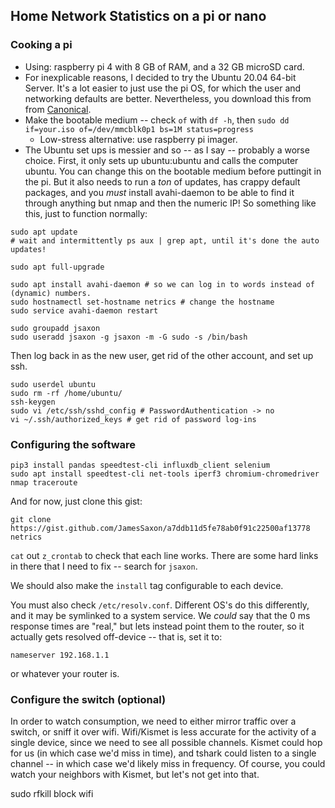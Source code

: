 ## Home Network Statistics on a pi or nano

### Cooking a pi
* Using: raspberry pi 4 with 8 GB of RAM, and a 32 GB microSD card.
* For inexplicable reasons, I decided to try the Ubuntu 20.04 64-bit Server.  It's a lot easier to just use the pi OS, for which the user and networking defaults are better.  Nevertheless, you download this from from [Canonical](https://ubuntu.com/download/raspberry-pi).
* Make the bootable medium -- check `of` with `df -h`, then `sudo dd if=your.iso of=/dev/mmcblk0p1 bs=1M status=progress` 
  * Low-stress alternative: use raspberry pi imager.
* The Ubuntu set ups is messier and so -- as I say -- probably a worse choice.  First, it only sets up ubuntu:ubuntu and calls the computer ubuntu.  You can change this on the bootable medium before puttingit in the pi.  But it also needs to run a _ton_ of updates, has crappy default packages, and you _must_ install avahi-daemon to be able to find it through anything but nmap and then the numeric IP!  So something like this, just to function normally:

```
sudo apt update
# wait and intermittently ps aux | grep apt, until it's done the auto updates!

sudo apt full-upgrade

sudo apt install avahi-daemon # so we can log in to words instead of (dynamic) numbers.
sudo hostnamectl set-hostname netrics # change the hostname
sudo service avahi-daemon restart

sudo groupadd jsaxon
sudo useradd jsaxon -g jsaxon -m -G sudo -s /bin/bash
```

Then log back in as the new user, get rid of the other account, and set up ssh.
```
sudo userdel ubuntu 
sudo rm -rf /home/ubuntu/
ssh-keygen 
sudo vi /etc/ssh/sshd_config # PasswordAuthentication -> no
vi ~/.ssh/authorized_keys # get rid of password log-ins
```

### Configuring the software

```
pip3 install pandas speedtest-cli influxdb_client selenium 
sudo apt install speedtest-cli net-tools iperf3 chromium-chromedriver nmap traceroute
```

And for now, just clone this gist:
```
git clone https://gist.github.com/JamesSaxon/a7ddb11d5fe78ab0f91c22500af13778 netrics
```

`cat` out `z_crontab` to check that each line works.  There are some hard links in there that I need to fix -- search for `jsaxon`.

We should also make the `install` tag configurable to each device.

You must also check `/etc/resolv.conf`.  Different OS's do this differently, and it may be symlinked to a system service.  We _could_ say that the 0 ms response times are "real," but lets instead point them to the router, so it actually gets resolved off-device -- that is, set it to: 

```
nameserver 192.168.1.1
```
or whatever your router is.


### Configure the switch (optional)

In order to watch consumption, we need to either mirror traffic over a switch, or sniff it over wifi.
Wifi/Kismet is less accurate for the activity of a single device, since we need to see all possible channels.
Kismet could hop for us (in which case we'd miss in time), and tshark could listen to a single channel -- in which case we'd likely miss in frequency.
Of course, you could watch your neighbors with Kismet, but let's not get into that.


sudo rfkill block wifi
